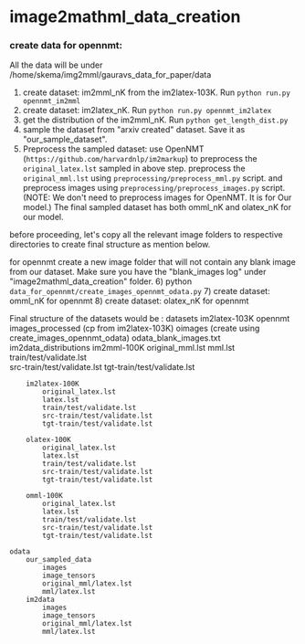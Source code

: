 # image2mathml_data_creation

### create data for opennmt:

All the data will be under /home/skema/img2mml/gauravs_data_for_paper/data

1) create dataset: im2mml_nK from the im2latex-103K. Run `python run.py opennmt_im2mml`
2) create dataset: im2latex_nK. Run `python run.py opennmt_im2latex`
3) get the distribution of the im2mml_nK. Run `python get_length_dist.py`
4) sample the dataset from "arxiv created" dataset. Save it as "our_sample_dataset".
5) Preprocess the sampled dataset:
    use OpenNMT (`https://github.com/harvardnlp/im2markup`) to preprocess the `original_latex.lst` sampled in above step.
    preprocess the `original_mml.lst` using `preprocessing/preprocess_mml.py` script.
    and preprocess images using  `preprocessing/preprocess_images.py` script.
    (NOTE: We don't need to preprocess images for OpenNMT. It is for Our model.)
    The final sampled dataset has both omml_nK and olatex_nK for our model.

before proceeding, let's copy all the relevant image folders to respective
directories to create final structure as mention below.

for opennmt create a new image folder that will not contain any blank image from our dataset.
Make sure you have the "blank_images log" under "image2mathml_data_creation" folder.
6) python `data_for_opennmt/create_images_opennmt_odata.py`
7) create dataset: omml_nK for opennmt
8) create dataset: olatex_nK for opennmt


Final structure of the datasets would be :
datasets
    im2latex-103K
    opennmt
        images_processed (cp from im2latex-103K)
        oimages (create using create_images_opennmt_odata)
        odata_blank_images.txt
        im2data_distributions
        im2mml-100K
            original_mml.lst
            mml.lst
            train/test/validate.lst          
            src-train/test/validate.lst
            tgt-train/test/validate.lst

        im2latex-100K
            original_latex.lst
            latex.lst
            train/test/validate.lst          
            src-train/test/validate.lst
            tgt-train/test/validate.lst

        olatex-100K
            original_latex.lst
            latex.lst
            train/test/validate.lst          
            src-train/test/validate.lst
            tgt-train/test/validate.lst

        omml-100K
            original_latex.lst
            latex.lst
            train/test/validate.lst          
            src-train/test/validate.lst
            tgt-train/test/validate.lst

    odata
        our_sampled_data
            images
            image_tensors
            original_mml/latex.lst
            mml/latex.lst
        im2data
            images
            image_tensors
            original_mml/latex.lst
            mml/latex.lst
